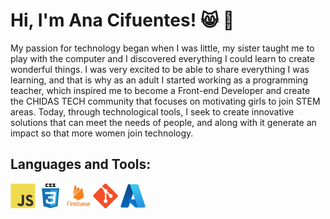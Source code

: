 # Hi, I'm Ana Cifuentes! :smile_cat: :green_heart:

My passion for technology began when I was little, my sister taught me to play with the computer and I discovered everything I could learn to create wonderful things. I was very excited to be able to share everything I was learning, and that is why as an adult I started working as a programming teacher, which inspired me to become a Front-end Developer and create the CHIDAS TECH community that focuses on motivating girls to join STEM areas. Today, through technological tools, I seek to create innovative solutions that can meet the needs of people, and along with it generate an impact so that more women join technology.

## Languages and Tools:

<img src="https://github.com/devicons/devicon/blob/master/icons/javascript/javascript-original.svg" alt="css3" width="40" height="40"/> <img src="https://raw.githubusercontent.com/devicons/devicon/master/icons/css3/css3-original-wordmark.svg" alt="css3" width="40" height="40"/> <img src="https://github.com/devicons/devicon/blob/master/icons/firebase/firebase-plain-wordmark.svg" alt="css3" width="40" height="40"/> <img src="https://github.com/devicons/devicon/blob/master/icons/git/git-original.svg" alt="css3" width="40" height="40"/> <img src="https://github.com/devicons/devicon/blob/master/icons/azure/azure-original.svg" alt="css3" width="40" height="40"/>

